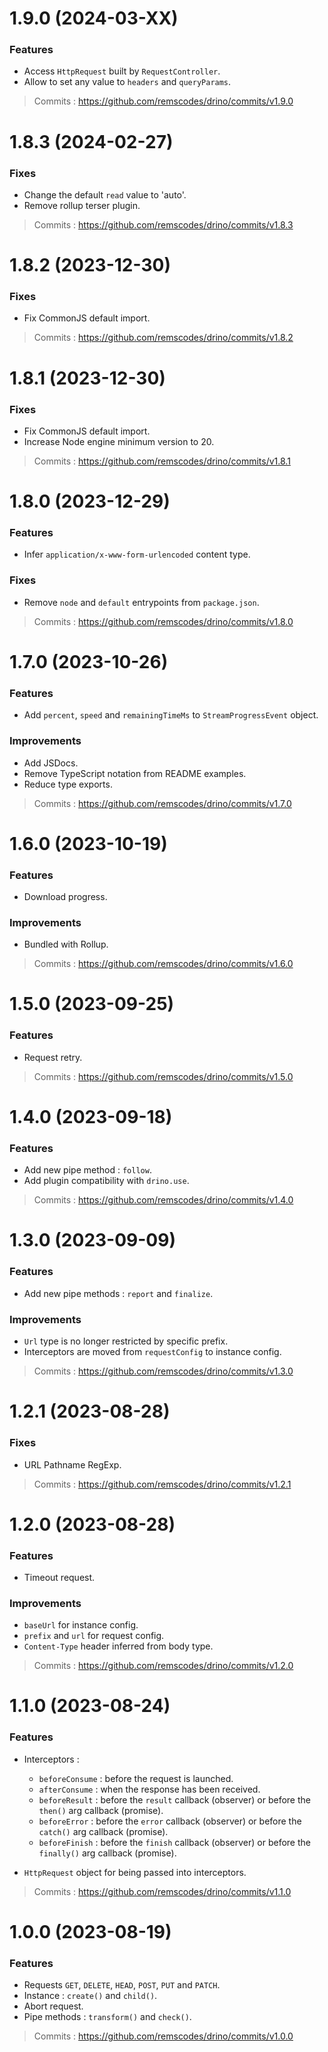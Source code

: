 # 1.9.0 (2024-03-XX)

### Features

- Access `HttpRequest` built by `RequestController`.
- Allow to set any value to `headers` and `queryParams`.

> Commits : https://github.com/remscodes/drino/commits/v1.9.0

# 1.8.3 (2024-02-27)

### Fixes

- Change the default `read` value to 'auto'.
- Remove rollup terser plugin.

> Commits : https://github.com/remscodes/drino/commits/v1.8.3

# 1.8.2 (2023-12-30)

### Fixes

- Fix CommonJS default import.

> Commits : https://github.com/remscodes/drino/commits/v1.8.2

# 1.8.1 (2023-12-30)

### Fixes

- Fix CommonJS default import.
- Increase Node engine minimum version to 20.

> Commits : https://github.com/remscodes/drino/commits/v1.8.1

# 1.8.0 (2023-12-29)

### Features

- Infer `application/x-www-form-urlencoded` content type.

### Fixes

- Remove `node` and `default` entrypoints from `package.json`.

> Commits : https://github.com/remscodes/drino/commits/v1.8.0

# 1.7.0 (2023-10-26)

### Features

- Add `percent`, `speed` and `remainingTimeMs` to `StreamProgressEvent` object.

### Improvements

- Add JSDocs.
- Remove TypeScript notation from README examples.
- Reduce type exports.

> Commits : https://github.com/remscodes/drino/commits/v1.7.0

# 1.6.0 (2023-10-19)

### Features

- Download progress.

### Improvements

- Bundled with Rollup.

> Commits : https://github.com/remscodes/drino/commits/v1.6.0

# 1.5.0 (2023-09-25)

### Features

- Request retry.

> Commits : https://github.com/remscodes/drino/commits/v1.5.0

# 1.4.0 (2023-09-18)

### Features

- Add new pipe method : `follow`.
- Add plugin compatibility with `drino.use`.

> Commits : https://github.com/remscodes/drino/commits/v1.4.0

# 1.3.0 (2023-09-09)

### Features

- Add new pipe methods : `report` and `finalize`.

### Improvements

- `Url` type is no longer restricted by specific prefix.
- Interceptors are moved from `requestConfig` to instance config.

> Commits : https://github.com/remscodes/drino/commits/v1.3.0

# 1.2.1 (2023-08-28)

### Fixes

- URL Pathname RegExp.

> Commits : https://github.com/remscodes/drino/commits/v1.2.1

# 1.2.0 (2023-08-28)

### Features

- Timeout request.

### Improvements

- `baseUrl` for instance config.
- `prefix` and `url` for request config.
- `Content-Type` header inferred from body type.

> Commits : https://github.com/remscodes/drino/commits/v1.2.0

# 1.1.0 (2023-08-24)

### Features

- Interceptors :
    - `beforeConsume` : before the request is launched.
    - `afterConsume` : when the response has been received.
    - `beforeResult` : before the `result` callback (observer) or before the `then()` arg callback (promise).
    - `beforeError` : before the `error` callback (observer) or before the `catch()` arg callback (promise).
    - `beforeFinish` : before the `finish` callback (observer) or before the `finally()` arg callback (promise).


- `HttpRequest` object for being passed into interceptors.

> Commits : https://github.com/remscodes/drino/commits/v1.1.0

# 1.0.0 (2023-08-19)

### Features

- Requests `GET`, `DELETE`, `HEAD`, `POST`, `PUT` and `PATCH`.
- Instance : `create()` and `child()`.
- Abort request.
- Pipe methods : `transform()` and `check()`.

> Commits : https://github.com/remscodes/drino/commits/v1.0.0
